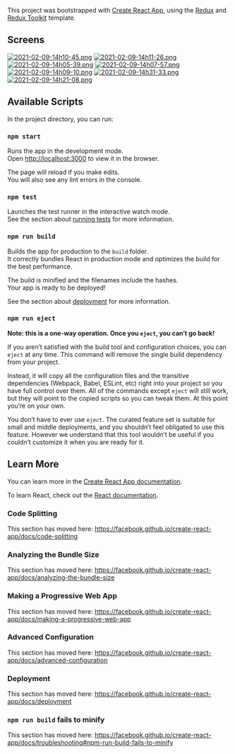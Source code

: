 This project was bootstrapped with [Create React App](https://github.com/facebook/create-react-app), using the [Redux](https://redux.js.org/) and [Redux Toolkit](https://redux-toolkit.js.org/) template.

## Screens
[![2021-02-09-14h10-45.png](https://i.postimg.cc/BZLBhKbC/2021-02-09-14h10-45.png)](https://netflix-react-app-c791c.web.app/)
[![2021-02-09-14h11-26.png](https://i.postimg.cc/J0k3t9vF/2021-02-09-14h11-26.png)](https://netflix-react-app-c791c.web.app/)
[![2021-02-09-14h05-39.png](https://i.postimg.cc/ry1XvvRz/2021-02-09-14h05-39.png)](https://netflix-react-app-c791c.web.app/)
[![2021-02-09-14h07-57.png](https://i.postimg.cc/VN8XHrxJ/2021-02-09-14h07-57.png)](https://netflix-react-app-c791c.web.app/)
[![2021-02-09-14h09-10.png](https://i.postimg.cc/LX7B9HCf/2021-02-09-14h09-10.png)](https://netflix-react-app-c791c.web.app/)
[![2021-02-09-14h31-33.png](https://i.postimg.cc/jdK0tKGB/2021-02-09-14h31-33.png)](https://netflix-react-app-c791c.web.app/)
[![2021-02-09-14h21-08.png](https://i.postimg.cc/cHV9DMNV/2021-02-09-14h21-08.png)](https://netflix-react-app-c791c.web.app/)

## Available Scripts
In the project directory, you can run:

### `npm start`

Runs the app in the development mode.<br />
Open [http://localhost:3000](http://localhost:3000) to view it in the browser.

The page will reload if you make edits.<br />
You will also see any lint errors in the console.

### `npm test`

Launches the test runner in the interactive watch mode.<br />
See the section about [running tests](https://facebook.github.io/create-react-app/docs/running-tests) for more information.

### `npm run build`

Builds the app for production to the `build` folder.<br />
It correctly bundles React in production mode and optimizes the build for the best performance.

The build is minified and the filenames include the hashes.<br />
Your app is ready to be deployed!

See the section about [deployment](https://facebook.github.io/create-react-app/docs/deployment) for more information.

### `npm run eject`

**Note: this is a one-way operation. Once you `eject`, you can’t go back!**

If you aren’t satisfied with the build tool and configuration choices, you can `eject` at any time. This command will remove the single build dependency from your project.

Instead, it will copy all the configuration files and the transitive dependencies (Webpack, Babel, ESLint, etc) right into your project so you have full control over them. All of the commands except `eject` will still work, but they will point to the copied scripts so you can tweak them. At this point you’re on your own.

You don’t have to ever use `eject`. The curated feature set is suitable for small and middle deployments, and you shouldn’t feel obligated to use this feature. However we understand that this tool wouldn’t be useful if you couldn’t customize it when you are ready for it.

## Learn More

You can learn more in the [Create React App documentation](https://facebook.github.io/create-react-app/docs/getting-started).

To learn React, check out the [React documentation](https://reactjs.org/).

### Code Splitting

This section has moved here: https://facebook.github.io/create-react-app/docs/code-splitting

### Analyzing the Bundle Size

This section has moved here: https://facebook.github.io/create-react-app/docs/analyzing-the-bundle-size

### Making a Progressive Web App

This section has moved here: https://facebook.github.io/create-react-app/docs/making-a-progressive-web-app

### Advanced Configuration

This section has moved here: https://facebook.github.io/create-react-app/docs/advanced-configuration

### Deployment

This section has moved here: https://facebook.github.io/create-react-app/docs/deployment

### `npm run build` fails to minify

This section has moved here: https://facebook.github.io/create-react-app/docs/troubleshooting#npm-run-build-fails-to-minify
